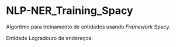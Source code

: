 # NLP-NER_Training_Spacy

Algoritmo para treinamento de entidades usando *Framework* Spacy.

Entidade Logradouro de endereços.

